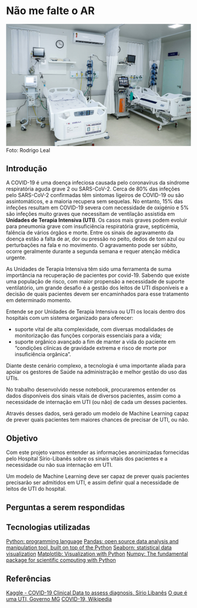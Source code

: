 # Não me falte o AR

![UTI](https://github.com/ccasado/nao-me-falte-ar/blob/main/imagens/uti.jpg)
Foto: Rodrigo Leal

## Introdução

A COVID-19 é uma doença infeciosa causada pelo coronavírus da síndrome respiratória aguda grave 2 ou SARS-CoV-2. Cerca de 80% das infeções pelo SARS-CoV-2 confirmadas têm sintomas ligeiros de COVID-19 ou são assintomáticos, e a maioria recupera sem sequelas. No entanto, 15% das infeções resultam em COVID-19 severa com necessidade de oxigénio e 5% são infeções muito graves que necessitam de ventilação assistida em **Unidades de Terapia Intensiva (UTI)**. Os casos mais graves podem evoluir para pneumonia grave com insuficiência respiratória grave, septicémia, falência de vários órgãos e morte. Entre os sinais de agravamento da doença estão a falta de ar, dor ou pressão no peito, dedos de tom azul ou perturbações na fala e no movimento. O agravamento pode ser súbito, ocorre geralmente durante a segunda semana e requer atenção médica urgente.

As Unidades de Terapia Intensiva têm sido uma ferramenta de suma importância na recuperação de pacientes por covid-19. Sabendo que existe uma população de risco, com maior propensão a necessidade de suporte ventilatório, um grande desafio é a gestão dos leitos de UTI disponíveis e a decisão de quais pacientes devem ser encaminhados para esse tratamento em determinado momento.

Entende se por Unidades de Terapia Intensiva ou UTI os locais dentro dos hospitais com um sistema organizado para oferecer:

* suporte vital de alta complexidade, com diversas modalidades de monitorização das funções corporais essenciais para a vida;
* suporte orgânico avançado a fim de manter a vida do paciente em “condições clínicas de gravidade extrema e risco de morte por insuficiência orgânica”. 

Diante deste cenário complexo, a tecnologia é uma importante aliada para apoiar os gestores de Saúde na administração e melhor gestão do uso das UTIs. 

No trabalho desenvolvido nesse notebook, procuraremos entender os dados disponíveis dos sinais vitais de diversos pacientes, assim como a necessidade de internação em UTI (ou não) de cada um desses pacientes.

Através desses dados, será gerado um modelo de Machine Learning capaz de prever quais pacientes tem maiores chances de precisar de UTI, ou não.

## Objetivo

Com este projeto vamos entender as informações anonimizadas fornecidas pelo Hospital Sírio-Libanês sobre os sinais vitais dos pacientes e a necessidade ou não sua internação em UTI. 

Um modelo de Machine Learning deve ser capaz de prever quais pacientes precisarão ser admitidos em UTI, e assim definir qual a necessidade de leitos de UTI do hospital.

## Perguntas a serem respondidas

## Tecnologias utilizadas

[Python: programming language](https://www.python.org/)
[Pandas: open source data analysis and manipulation tool, built on top of the Python](https://pandas.pydata.org/)
[Seaborn: statistical data visualization](https://seaborn.pydata.org/)
[Matplotlib: Visualization with Python](https://matplotlib.org/)
[Numpy: The fundamental package for scientific computing with Python](https://numpy.org/)

## Referências

[Kaggle - COVID-19 Clinical Data to assess diagnosis, Sírio Libanês](https://www.kaggle.com/S%C3%ADrio-Libanes/covid19)
[O que é uma UTI, Governo MG](https://coronavirus.saude.mg.gov.br/blog/61-o-que-e-uma-uti)
[COVID-19, Wikipedia](https://pt.wikipedia.org/wiki/COVID-19)